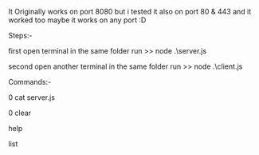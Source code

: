 It Originally works on port 8080 but i tested it also on port 80 & 443 and it worked too maybe it works on any port :D

Steps:-

first open terminal in the same folder run >> node .\server.js

second open another terminal in the same folder run >> node .\client.js





Commands:-

0 cat server.js

0 clear

help

list
